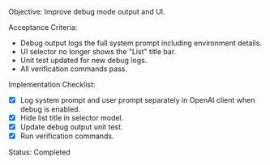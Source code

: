 Objective: Improve debug mode output and UI.

Acceptance Criteria:
- Debug output logs the full system prompt including environment details.
- UI selector no longer shows the "List" title bar.
- Unit test updated for new debug logs.
- All verification commands pass.

Implementation Checklist:
- [x] Log system prompt and user prompt separately in OpenAI client when debug is enabled.
- [x] Hide list title in selector model.
- [x] Update debug output unit test.
- [x] Run verification commands.

Status: Completed
